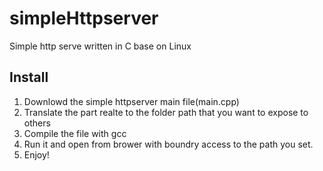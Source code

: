 # simpleHttpserver
Simple http serve written in C base on Linux

## Install
1. Downlowd the simple httpserver main file(main.cpp)
2. Translate the part realte to the folder path that you want to expose to others
3. Compile the file with gcc
4. Run it and open from brower with boundry access to the path you set.
5. Enjoy!
